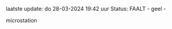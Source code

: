 laatste update: 
do 28-03-2024 19:42   uur 
Status: FAALT - geel - 
<div class="service Y">microstation</div>